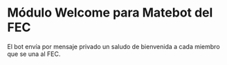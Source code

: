 # Módulo Welcome para Matebot del FEC
El bot envía por mensaje privado un saludo de bienvenida a cada miembro que se una al FEC.
